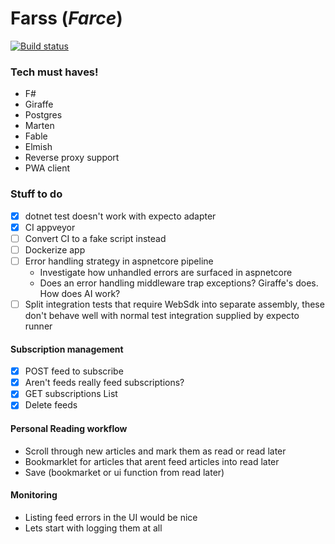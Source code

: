 # Farss (_Farce_)

[![Build status](https://ci.appveyor.com/api/projects/status/0acrgm8eq2xjrws0?svg=true)](https://ci.appveyor.com/project/ChrisJansson/farss)

### Tech must haves!
* F#
* Giraffe
* Postgres
* Marten
* Fable
* Elmish
* Reverse proxy support
* PWA client

### Stuff to do

- [x] dotnet test doesn't work with expecto adapter
- [x] CI appveyor
- [ ] Convert CI to a fake script instead
- [ ] Dockerize app
- [ ] Error handling strategy in aspnetcore pipeline
    * Investigate how unhandled errors are surfaced in aspnetcore
    * Does an error handling middleware trap exceptions?
        Giraffe's does.
        How does AI work?
- [ ] Split integration tests that require WebSdk into separate assembly, these don't behave well with normal test integration supplied by expecto runner

#### Subscription management
- [x] POST feed to subscribe
- [x] Aren't feeds really feed subscriptions? 
- [x] GET subscriptions List
- [x] Delete feeds

#### Personal Reading workflow
* Scroll through new articles and mark them as read or read later
* Bookmarklet for articles that arent feed articles into read later
* Save (bookmarket or ui function from read later)

#### Monitoring
* Listing feed errors in the UI would be nice
* Lets start with logging them at all
